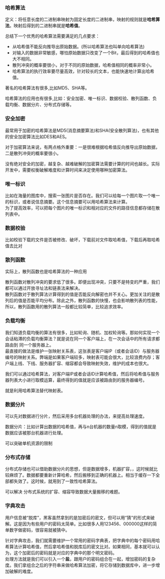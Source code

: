 ### 哈希算法

定义：将任意长度的二进制串映射为固定长度的二进制串，映射的规则就是**哈希算法**。映射后得到的二进制串就是**哈希值**。

总结下一个优秀的哈希算法需要满足的几点要求：

- 从哈希值不能反向推导出原始数据。(所以哈希算法也叫单向哈希算法)
- 对输入的数据非常敏感，哪怕原始数据只改变了一个Bit，最后得到的哈希值也大不相同。
- 散列冲突的概率要很小，对于不同的原始数据，哈希值相同的概率非常小。
- 哈希算法的执行效率要尽量高效，针对较长的文本，也能快速地计算出哈希值。

著名的哈希算法有很多,比如MD5、SHA等。

哈希算法的应用也有很多,比如：安全加密、唯一标识、数据校验、散列函数、负载均衡、数据分片、分布式存储等。

### 安全加密

最常用于加密的哈希算法是MD5(消息摘要算法)和SHA(安全散列算法)，也有其他的安全加密算法比如DES和AES。

对于加密算法来说，有两点格外重要：一是很难根据哈希值反向推导出原始数据，二是散列冲突的概率要很小。

没有绝对安全的加密，越复杂、越难破解的加密算法需要计算的时间也越长。实际开发中，需要权衡破解难度和计算时间来决定使用哪种加密算法。

### 唯一标识

比如在海量的图库中，搜索一张图片是否存在。我们可以给每一个图片取一个唯一的标识，或者说信息摘要。这个信息摘要可以用哈希算法来计算。</br>为了提高效率，可以把每个图片的唯一标识和相对应的文件的路径信息都存储在散列表中。

### 数据校验

比如校验下载的文件是否被修改、破坏，下载前对文件取哈希值，下载后再取哈希值去比对

### 散列函数

实际上，散列函数也是哈希算法的一种应用

散列函数对散列冲突的要求低了很多。即便出现冲突，只要不是特变的严重，我们都可以通过开放寻址法和链表法来解决。</br>
散列函数对于散列算法计算得到的值是否能反向解密也并不关心。更加关注的是散列后的值是否能平均分布。除此之外，散列函数的快慢，也会影响散列表的性能，所以，散列函数用的散列算法一般都比较简单，比较追求效率。

### 负载均衡

我们知道负载均衡的算法有很多，比如轮询、随机、加权轮询等。那如何实现一个会话粘滞的负载均衡算法？就是说在同一个客户端上，在一次会话中的所有请求都路由到 同一个服务器上。</br>
最直接的做法是维护一张映射关系表，这张表是客户端IP（或者会话ID）与服务器编号的映射关系。弊端是如果客户端较多，映射表可能会很大，比较浪费内存；客户端上线、下线、服务器扩容、缩容都会导致映射失效，维护的成本也很大。

我们可以通过哈希算法，对客户端IP或者会话ID计算哈希值，然后将哈希值与服务器列表大小进行取模运算，最终得到的值就是应该被路由到的服务器编号。

就是利用哈希算法替代映射表。

### 数据分片

可以先对数据进行分片，然后采用多台机器处理的办法，来提高处理速度。

数据分片：比如计算出数据的哈希值，再与n台机器的数量n取模，得到的值就是数据应该被那台机器进行处理。

可以突破单机资源的限制

### 分布式存储

分布式存储也可以借助数据分片的思想，但是数据增多，机器扩容，，这时候就比较麻烦了。数据都要重新计算哈希，然后搬移到正确的机器上。相当于缓存一下全部都失效了。这时候，就用到了一致性哈希算法。

可以解决 分布式系统的扩容、缩容导致数据大量搬移的难题。

### 字典攻击

用户信息被“脱库”，黑客虽然拿到的是加密后的密文，但可以用“猜"的形式来破解。这是因为有些用户的密码太简单。比如很多人用123456、000000这样的简单数字做密码，很容易就被猜中。

针对字典攻击，我们就需要维护一个常用的密码字典表，把字典中的每个密码用哈希算法计算哈希值，然后拿哈希值和脱库后的密文比对。如果相同，基本就可以认为，这个加密后的密码就是对应的字典中的那个明文密码。</br>
处理方法就是我们可以引入一个**盐**，跟用户的密码组合在一起，增加密码的复杂度。我们拿组合之后的字符串来做哈希算法加密，将它存储到数据库中，进一步增加破解的难度。